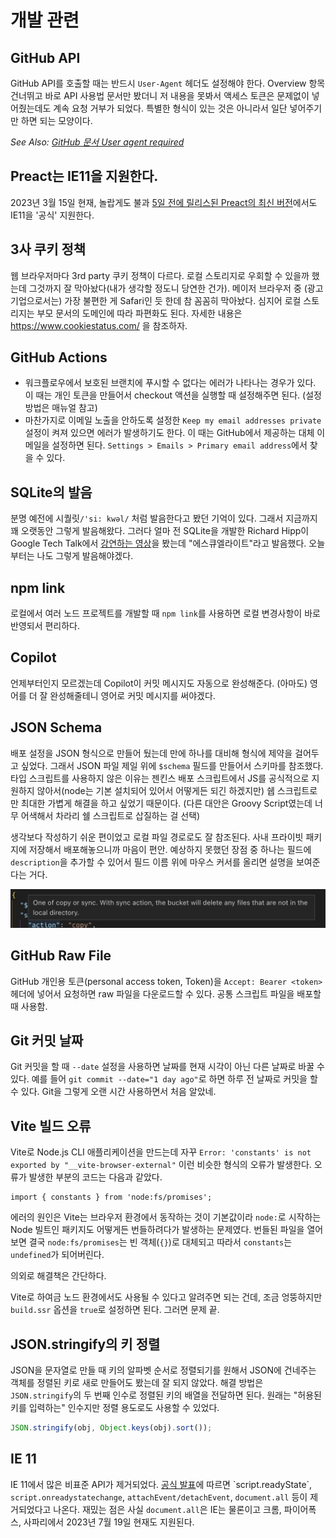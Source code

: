 # 개발 관련

## GitHub API

GitHub API를 호출할 때는 반드시 `User-Agent` 헤더도 설정해야 한다.
Overview 항목 건너뛰고 바로 API 사용법 문서만 봤더니 저 내용을 못봐서  액세스 토큰은 문제없이 넣어줬는데도 계속 요청 거부가 되었다.
특별한 형식이 있는 것은 아니라서 일단 넣어주기만 하면 되는 모양이다.

*See Also: [GitHub 문서 User agent required](https://docs.github.com/en/rest/overview/resources-in-the-rest-api?apiVersion=2022-11-28#user-agent-required)*

## Preact는 IE11을 지원한다.

2023년 3월 15일 현재, 놀랍게도 불과 [5일 전에 릴리스된 Preact의 최신 버전](https://github.com/preactjs/preact/releases/tag/10.13.1)에서도 IE11을 '공식' 지원한다.

## 3사 쿠키 정책

웹 브라우저마다 3rd party 쿠키 정책이 다르다. 로컬 스토리지로 우회할 수 있을까 했는데 그것까지 잘 막아놨다(내가 생각할 정도니 당연한 건가). 메이저 브라우저 중 (광고 기업으로서는) 가장 불편한 게 Safari인 듯 한데 참 꼼꼼히 막아놨다. 심지어 로컬 스토리지는 부모 문서의 도메인에 따라 파편화도 된다. 자세한 내용은 https://www.cookiestatus.com/ 을 참조하자.

## GitHub Actions

- 워크플로우에서 보호된 브랜치에 푸시할 수 없다는 에러가 나타나는 경우가 있다. 이 때는 개인 토큰을 만들어서 checkout 액션을 실행할 때 설정해주면 된다. (설정 방법은 매뉴얼 참고)
- 마찬가지로 이메일 노출을 안하도록 설정한 `Keep my email addresses private` 설정이 켜져 있으면 에러가 발생하기도 한다. 이 때는 GitHub에서 제공하는 대체 이메일을 설정하면 된다.  `Settings > Emails > Primary email address`에서 찾을 수 있다.

## SQLite의 발음

분명 예전에 시퀄릿`/'si: kwəl/` 처럼 발음한다고 봤던 기억이 있다. 그래서 지금까지 꽤 오랫동안 그렇게 발음해왔다.
그러다 얼마 전 SQLite을 개발한 Richard Hipp이 Google Tech Talk에서 [강연하는 영상](https://youtu.be/giAMt8Tj-84?t=71)을 봤는데 "에스큐엘라이트"라고 발음했다.
오늘부터는 나도 그렇게 발음해야겠다.

## npm link

로컬에서 여러 노드 프로젝트를 개발할 때 `npm link`를 사용하면 로컬 변경사항이 바로 반영되서 편리하다.

## Copilot

언제부터인지 모르겠는데 Copilot이 커밋 메시지도 자동으로 완성해준다. (아마도) 영어를 더 잘 완성해줄테니 영어로 커밋 메시지를 써야겠다.

## JSON Schema

배포 설정을 JSON 형식으로 만들어 뒀는데 만에 하나를 대비해 형식에 제약을 걸어두고 싶었다.
그래서 JSON 파일 제일 위에 `$schema` 필드를 만들어서 스키마를 참조했다.
타입 스크립트를 사용하지 않은 이유는 젠킨스 배포 스크립트에서 JS를 공식적으로 지원하지 않아서(node는 기본 설치되어 있어서 어떻게든 되긴 하겠지만) 쉡 스크립트로만 최대한 가볍게 해결을 하고 싶었기 때문이다.
(다른 대안은 Groovy Script였는데 너무 어색해서 차라리 쉘 스크립트로 삽질하는 걸 선택)

생각보다 작성하기 쉬운 편이었고 로컬 파일 경로로도 잘 참조된다. 사내 프라이빗 패키지에 저장해서 배포해놓으니까 마음이 편안.
예상하지 못했던 장점 중 하나는 필드에 `description`을 추가할 수 있어서 필드 이름 위에 마우스 커서를 올리면 설명을 보여준다는 거다.

![필드 설명 툴팁](./assets/json_field_description.png)

## GitHub Raw File

GitHub 개인용 토큰(personal access token, Token)을 `Accept: Bearer <token>` 헤더에 넣어서 요청하면 raw 파일을 다운로드할 수 있다. 공통 스크립트 파일을 배포할 때 사용함.

## Git 커밋 날짜

Git 커밋을 할 때 `--date` 설정을 사용하면 날짜를 현재 시각이 아닌 다른 날짜로 바꿀 수 있다. 예를 들어 `git commit --date="1 day ago"`로 하면 하루 전 날짜로 커밋을 할 수 있다. Git을 그렇게 오랜 시간 사용하면서 처음 알았네.

## Vite 빌드 오류

Vite로 Node.js CLI 애플리케이션을 만드는데 자꾸 `Error: 'constants' is not exported by "__vite-browser-external"` 이런 비슷한 형식의 오류가 발생한다.
오류가 발생한 부분의 코드는 다음과 같았다.

```
import { constants } from 'node:fs/promises';
```

에러의 원인은 Vite는 브라우저 환경에서 동작하는 것이 기본값이라 `node:`로 시작하는 Node 빌트인 패키지도 어떻게든 번들하려다가 발생하는 문제였다.
번들된 파일을 열어보면 결국 `node:fs/promises`는 빈 객체(`{}`)로 대체되고 따라서 `constants`는 `undefined`가 되어버린다.

의외로 해결책은 간단하다.

Vite로 하여금 노드 환경에서도 사용될 수 있다고 알려주면 되는 건데, 조금 엉뚱하지만 `build.ssr` 옵션을 `true`로 설정하면 된다. 그러면 문제 끝.

## JSON.stringify의 키 정렬

JSON을 문자열로 만들 때 키의 알파벳 순서로 정렬되기를 원해서 JSON에 건네주는 객체를 정렬된 키로 새로 만들어도 봤는데 잘 되지 않았다.
해결 방법은 `JSON.stringify`의 두 번째 인수로 정렬된 키의 배열을 전달하면 된다.
원래는 "허용된 키를 입력하는" 인수지만 정렬 용도로도 사용할 수 있었다.

```js
JSON.stringify(obj, Object.keys(obj).sort());
```

## IE 11

IE 11에서 많은 비표준 API가 제거되었다. [공식 발표](https://learn.microsoft.com/en-us/previous-versions/windows/internet-explorer/ie-developer/dev-guides/bg182625(v=vs.85)?redirectedfrom=MSDN)에 따르면
`script.readyState`, `script.onreadystatechange`, `attachEvent/detachEvent`, `document.all` 등이 제거되었다고 나온다.
재밌는 점은 사실 `document.all`은 IE는 물론이고 크롬, 파이어폭스, 사파리에서 2023년 7월 19일 현재도 지원된다.

